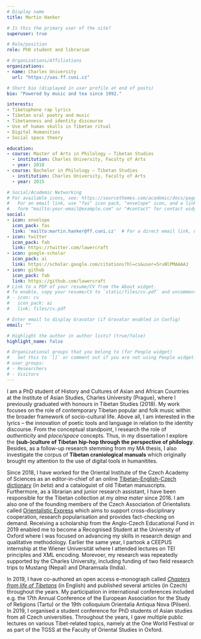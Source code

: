 ```yaml
---
# Display name
title: Martin Hanker

# Is this the primary user of the site?
superuser: true

# Role/position
role: PhD student and librarian

# Organizations/Affiliations
organizations:
- name: Charles University
  url: "https://uas.ff.cuni.cz"

# Short bio (displayed in user profile at end of posts)
bio: "Powered by music and tea since 1992."

interests:
- Tibetophone rap lyrics
- Tibetan oral poetry and music
- Tibetanness and identity discourse
- Use of human skulls in Tibetan ritual
- Digital Humanities
- Social space theory

education:
- course: Master of Arts in Philology – Tibetan Studies
  - institution: Charles University, Faculty of Arts
  - year: 2018
- course: Bachelor in Philology – Tibetan Studies
  - institution: Charles University, Faculty of Arts
  - year: 2015

# Social/Academic Networking
# For available icons, see: https://sourcethemes.com/academic/docs/page-builder/#icons
#   For an email link, use "fas" icon pack, "envelope" icon, and a link in the
#   form "mailto:your-email@example.com" or "#contact" for contact widget.
social:
- icon: envelope
  icon_pack: fas
  link: 'mailto:martin.hanker@ff.cuni.cz'  # For a direct email link, use "mailto:martin.hanker@ff.cuni.cz".
- icon: twitter
  icon_pack: fab
  link: https://twitter.com/lowercraft
- icon: google-scholar
  icon_pack: ai
  link: https://scholar.google.com/citations?hl=cs&user=5ruNlPMAAAAJ
- icon: github
  icon_pack: fab
  link: https://github.com/lowercraft
# Link to a PDF of your resume/CV from the About widget.
# To enable, copy your resume/CV to `static/files/cv.pdf` and uncomment the lines below.
# - icon: cv
#   icon_pack: ai
#   link: files/cv.pdf

# Enter email to display Gravatar (if Gravatar enabled in Config)
email: ""

# Highlight the author in author lists? (true/false)
highlight_name: false

# Organizational groups that you belong to (for People widget)
#   Set this to `[]` or comment out if you are not using People widget.
# user_groups:
# - Researchers
# - Visitors
---
```


I am a PhD student of History and Cultures of Asian and African Countries at the Institute of Asian Studies, Charles University (Prague), where I previously graduated with honours in Tibetan Studies (2018). My work focuses on the role of contemporary Tibetan popular and folk music within the broader framework of socio-cultural life. Above all, I am interested in the lyrics – the innovation of poetic tools and language in relation to the identity discourse. From the conceptual standpoint, I research the role of *authenticity* and *place/space* concepts. Thus, in my dissertation I explore the **(sub-)culture of Tibetan hip-hop through the perspective of philology**. Besides, as a follow-up research stemming from my MA thesis, I also investigate the corpus of **Tibetan craniological manuals** which originally brought my attention to the use of digital tools in humanitites.

Since 2018, I have worked for the Oriental Institute of the Czech Academy of Sciences as an editor-in-chief of an online [Tibetan-English-Czech dictionary](https://linguatools.info/tibendicts/) (in *beta*) and a cataloguist of old Tibetan manuscripts. Furthermore, as a librarian and junior research assistant, I have been responsible for the Tibetan collection at my *alma mater* since 2016. I am also one of the founding members of the Czech Association of Orientalists called [Orientalistic Express](http://orientalistickyexpres.cz) which aims to support cross-disciplinary cooperation, research popularisation and provides fact-checking on demand. Receiving a scholarship from the Anglo-Czech Educational Fund in 2019 enabled me to become a Recognised Student at the University of Oxford where I was focused on advancing my skills in research design and qualitative methodology. Earlier the same year, I partook a CEEPUS internship at the Wiener Universität where I attended lectures on TEI principles and XML encoding. Morevoer, my research was repeatedly supported by the Charles University, including funding of two field research trips to Mustang (Nepal) and Dharamsala (India).

In 2019, I have co-authored an open access e-monograph called *[Chapters from life of Tibetans](https://karolinum.cz/knihy/jandacek-chapters-from-life-of-tibetans-22475)* (in English) and published several articles (in Czech) throughout the years. My participation in international conferences included e.g. the 17th Annual Conference of the European Association for the Study of Religions (Tartu) or the 19th colloquium Orientalia Antiqua Nova (Pilsen). In 2019, I organised a student conference for PhD students of Asian studies from all Czech universities. Throughout the years, I gave multiple public lectures on various Tibet-related topics, namely at the One World Festival or as part of the TGSS at the Faculty of Oriental Studies in Oxford.
